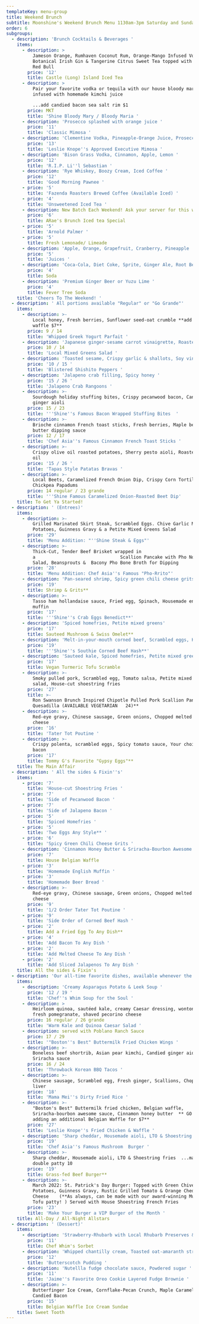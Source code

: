 ```yaml
---
templateKey: menu-group
title: Weekend Brunch
subtitle: Moonshine's Weekend Brunch Menu 1130am-3pm Saturday and Sunday
order: 6
subgroups:
  - description: 'Brunch Cocktails & Beverages '
    items:
      - description: >
          Jameson Orange, Rumhaven Coconut Rum, Orange-Mango Infused Vodka,
          Botanical Irish Gin & Tangerine Citrus Sweet Tea topped with Tropical
          Red Bull 
        price: '12'
        title: Castle (Long) Island Iced Tea
      - description: >
          Pair your favorite vodka or tequila with our house bloody mary mix,
          infused with homemade kimchi juice 

          ...add candied bacon sea salt rim $1
        price: MKT
        title: 'Shine Bloody Mary / Bloody Maria '
      - description: 'Prosecco splashed with orange juice '
        price: '11'
        title: 'Classic Mimosa '
      - description: 'Clementine Vodka, Pineapple-Orange Juice, Prosecco '
        price: '13'
        title: 'Leslie Knope''s Approved Executive Mimosa '
      - description: 'Bison Grass Vodka, Cinnamon, Apple, Lemon '
        price: '12'
        title: 'R.I.P. Li''l Sebastian '
      - description: 'Rye Whiskey, Boozy Cream, Iced Coffee '
        price: '12'
        title: 'Good Morning Pawnee '
      - price: '5'
        title: 'Fazenda Roasters Brewed Coffee (Available Iced) '
      - price: '4'
        title: 'Unsweetened Iced Tea '
      - description: New Batch Each Weekend! Ask your server for this weekend's selection
        price: '6'
        title: ARae's Brunch Iced tea Special
      - price: '5'
        title: 'Arnold Palmer '
      - price: '5'
        title: Fresh Lemonade/ Limeade
      - description: 'Apple, Orange, Grapefruit, Cranberry, Pineapple '
        price: '5'
        title: 'Juices '
      - description: 'Coca-Cola, Diet Coke, Sprite, Ginger Ale, Root Beer'
        price: '4'
        title: Soda
      - description: 'Premium Ginger Beer or Yuzu Lime '
        price: '4'
        title: Fever Tree Soda
    title: 'Cheers To The Weekend! '
  - description: ' All portions available "Regular" or "Go Grande"'
    items:
      - description: >-
          Local honey, Fresh berries, Sunflower seed-oat crumble **add a belgian
          waffle $7**
        price: 9 / 14
        title: 'Whipped Greek Yogurt Parfait '
      - description: 'Japanese ginger-sesame carrot vinaigrette, Roasted kale '
        price: 10 / 14
        title: 'Local Mixed Greens Salad '
      - description: 'Toasted sesame, Crispy garlic & shallots, Soy vinaigrette '
        price: '10 / 15 '
        title: 'Blistered Shishito Peppers '
      - description: 'Jalapeno crab filling, Spicy honey '
        price: '15 / 26 '
        title: 'Jalapeno Crab Rangoons '
      - description: >-
          Sourdough holiday stuffing bites, Crispy pecanwood bacon, Candied
          ginger aioli 
        price: 15 / 23
        title: '''Shine''s Famous Bacon Wrapped Stuffing Bites  '
      - description: >-
          Brioche cinnamon French toast sticks, Fresh berries, Maple berry
          butter dipping sauce 
        price: 12 / 17
        title: 'Chef Asia''s Famous Cinnamon French Toast Sticks '
      - description: >-
          Crispy olive oil roasted potatoes, Sherry pesto aioli, Roasted garlic
          oil 
        price: '15 / 26 '
        title: 'Tapas Style Patatas Bravas '
      - description: >-
          Local Beets, Caramelized French Onion Dip, Crispy Corn Tortillas,
          Chickpea Papadums
        price: 14 regular / 23 grande
        title: '''Shine Famous Caramelized Onion-Roasted Beet Dip'
    title: To Get Ya Started!
  - description: ' (Entrees)'
    items:
      - description: >-
          Grilled Marinated Skirt Steak, Scrambled Eggs. Chive Garlic Mashed
          Potatoes, Guinness Gravy & a Petite Mixed Greens Salad 
        price: '29'
        title: 'Menu Addition: "''Shine Steak & Eggs"'
      - description: >-
          Thick-Cut, Tender Beef Brisket wrapped in
          a                                Scallion Pancake with Pho Noodle
          Salad, Beansprouts &  Bacony Pho Bone Broth for Dipping 
        price: '28'
        title: 'Menu Addition: Chef Asia''s Famous "Pho-Rrito"'
      - description: 'Pan-seared shrimp, Spicy green chili cheese grits, Sherry pan sauce'
        price: '19'
        title: Shrimp & Grits**
      - description: >-
          Tasso ham hollandaise sauce, Fried egg, Spinach, Housemade english
          muffin 
        price: '17'
        title: '''Shine''s Crab Eggs Benedict**'
      - description: 'Spiced homefries, Petite mixed greens'
        price: '17'
        title: Sauteed Mushroom & Swiss Omelet**
      - description: 'Melt-in-your-mouth corned beef, Scrambled eggs, Housemade beer bread '
        price: '19'
        title: '''Shine''s Southie Corned Beef Hash**'
      - description: 'Sauteed kale, Spiced homefries, Petite mixed greens salad'
        price: '17'
        title: Vegan Turmeric Tofu Scramble
      - description: >-
          Smoky pulled pork, Scrambled egg, Tomato salsa, Petite mixed greens
          salad, House-cut shoestring fries
        price: '27'
        title: >-
          Ron Swanson Brunch Inspired Chipotle Pulled Pork Scallion Pancake
          Quesadilla (AVAILABLE VEGETARIAN   24)**
      - description: >-
          Red-eye gravy, Chinese sausage, Green onions, Chopped melted white
          cheese
        price: '16'
        title: 'Tater Tot Poutine '
      - description: >-
          Crispy polenta, scrambled eggs, Spicy tomato sauce, Your choice of
          bacon 
        price: '17'
        title: Tommy G's Favorite "Gypsy Eggs"**
    title: The Main Affair
  - description: ' All the sides & Fixin''s'
    items:
      - price: '7'
        title: 'House-cut Shoestring Fries '
      - price: '7'
        title: 'Side of Pecanwood Bacon '
      - price: '7'
        title: 'Side of Jalapeno Bacon '
      - price: '5'
        title: 'Spiced Homefries '
      - price: '5'
        title: 'Two Eggs Any Style** '
      - price: '6'
        title: 'Spicy Green Chili Cheese Grits '
      - description: 'Cinnamon Honey Butter & Sriracha-Bourbon Awesome Sauce '
        price: '7'
        title: House Belgian Waffle
      - price: '3'
        title: 'Homemade English Muffin '
      - price: '3'
        title: 'Homemade Beer Bread '
      - description: >-
          Red-eye gravy, Chinese sausage, Green onions, Chopped melted white
          cheese 
        price: '9'
        title: '1/2 Order Tater Tot Poutine '
      - price: '9'
        title: 'Side Order of Corned Beef Hash '
      - price: '2'
        title: Add a Fried Egg To Any Dish**
      - price: '4'
        title: 'Add Bacon To Any Dish '
      - price: '2'
        title: 'Add Melted Cheese To Any Dish '
      - price: '2'
        title: 'Add Sliced Jalapenos To Any Dish '
    title: All the sides & Fixin's
  - description: 'Our all-time favorite dishes, available whenever the kitchen is open!'
    items:
      - description: 'Creamy Asparagus Potato & Leek Soup '
        price: '12 / 19 '
        title: 'Chef''s Whim Soup for the Soul '
      - description: >
          Heirloom quinoa, sautéed kale, creamy Caesar dressing, wonton crisps,
          fresh pomegranate, shaved pecorino cheese
        price: 16 regular / 26 grande
        title: 'Warm Kale and Quinoa Caesar Salad '
      - description: served with Poblano Ranch Sauce
        price: 17 / 29
        title: '"Boston''s Best" Buttermilk Fried Chicken Wings '
      - description: >-
          Boneless beef shortrib, Asian pear kimchi, Candied ginger aioli,
          Sriracha sauce 
        price: 16 / 24
        title: 'Throwback Korean BBQ Tacos '
      - description: >-
          Chinese sausage, Scrambled egg, Fresh ginger, Scallions, Chopped duck
          liver 
        price: '18'
        title: 'Mama Mei''s Dirty Fried Rice '
      - description: >-
          "Boston's Best" Buttermilk fried chicken, Belgian waffle,
          Sriracha-bourbon awesome sauce, Cinnamon honey butter  ** GO GRANDE by
          adding an additional Belgian Waffle for $7**
        price: '27'
        title: 'Leslie Knope''s Fried Chicken & Waffle '
      - description: 'Sharp cheddar, Housemade aioli, LTO & Shoestring fries  '
        price: '19'
        title: 'Chef Asia''s Famous Mushroom  Burger '
      - description: >-
          Sharp cheddar, Housemade aioli, LTO & Shoestring fries  ...make it a
          double patty 10 
        price: '19'
        title: Grass-fed Beef Burger**
      - description: >-
          March 2022: St. Patrick's Day Burger: Topped with Green Chive Mashed
          Potatoes, Guinness Gravy, Rustic Grilled Tomato & Orange Cheddar
          Cheese    (**As always, can be made with our award-winning Mushroom
          Tofu patty! ) Served with House Shoestring French Fries 
        price: '23'
        title: 'Make Your Burger a VIP Burger of the Month '
    title: All-Day / All-Night Allstars
  - description: ' (Dessert)'
    items:
      - description: 'Strawberry-Rhubarb with Local Rhubarb Preserves & Fresh Pomegranate '
        price: '11'
        title: Chef Whim's Sorbet
      - description: 'Whipped chantilly cream, Toasted oat-amaranth streusel '
        price: '12'
        title: 'Butterscotch Pudding '
      - description: 'Nutellla fudge chocolate sauce, Powdered sugar '
        price: '11'
        title: 'Jaime''s Favorite Oreo Cookie Layered Fudge Brownie '
      - description: >-
          Butterfinger Ice Cream, Cornflake-Pecan Crunch, Maple Caramel, and
          Candied Bacon
        price: '15'
        title: Belgian Waffle Ice Cream Sundae
    title: Sweet Tooth
---
```



